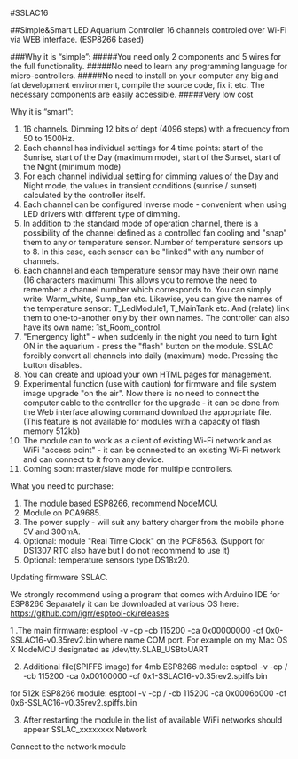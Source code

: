 #SSLAC16

##Simple&Smart LED Aquarium Controller 16 channels 
controled over Wi-Fi via WEB interface.
(ESP8266 based)


###Why it is “simple”:
#####You need only 2 components and 5 wires for the full functionality.
#####No need to learn any programming language for micro-controllers.
#####No need to install on your computer any big and fat development environment, compile the source code, fix it etc. The necessary components are easily accessible.
#####Very low cost


Why it is “smart”:

1. 16 channels. Dimming 12 bits of dept (4096 steps) with a frequency from 50 to 1500Hz.
2. Each channel has individual settings for 4 time points: start of the Sunrise, start of the Day (maximum mode), start of the Sunset, start of the Night (minimum mode)
3. For each channel individual setting for  ​​dimming values of the Day and Night mode, the values ​​in transient conditions (sunrise / sunset) calculated by the controller itself.
4. Each channel can be configured Inverse mode - convenient when using LED drivers with different type of dimming.
5. In addition to the standard mode of operation channel, there is a possibility of the channel defined as a controlled fan cooling and "snap" them to any or temperature sensor. Number of temperature sensors up to 8. In this case, each sensor can be "linked" with any number of channels.
6. Each channel and each temperature sensor may have their own name (16 characters maximum)
This allows you to remove the need to remember a channel number which corresponds to. 
You can simply write: Warm_white, Sump_fan etc.
Likewise, you can give the names of the temperature sensor: T_LedModule1, T_MainTank etc.
And (relate) link  them to one-to-another only by their own names.
The controller can also have its own name: 1st_Room_control.
7. "Emergency light" - when suddenly in the night you need to turn light ON in the aquarium - press the "flash" button on the module. SSLAC forcibly convert all channels into daily (maximum) mode. Pressing the button disables.
8. You can create and upload your own HTML pages for management.
9. Experimental  function (use with caution) for firmware and  file system image upgrade "on the air". Now there is no need to connect the computer cable to the controller for the upgrade - it can be done from the Web interface allowing command download the appropriate file. (This feature is not available for modules with a capacity of flash memory 512kb)
10. The module can to work as a client of existing Wi-Fi network and as WiFi "access point" - it can be connected to an existing Wi-Fi network and can connect to it from any device.
11. Coming soon: master/slave mode for multiple controllers.


What you need to purchase:
1. The module based ESP8266, recommend NodeMCU.
2. Module on PCA9685.
3. The power supply - will suit any battery charger from the mobile phone 5V and 300mA.
4. Optional: module "Real Time Clock" on the  PCF8563. (Support for DS1307 RTC also have but I do not recommend to use it)
5. Optional: temperature sensors type DS18x20.

Updating firmware SSLAC.

We strongly recommend using a program that comes with Arduino IDE for ESP8266
Separately it can be downloaded at various  OS here: https://github.com/igrr/esptool-ck/releases

1 .The main firmware:
esptool -v -cp <COM-port> -cb 115200 -ca 0x00000000 -cf 0x0-SSLAC16-v0.35rev2.bin
where <COM-port> name COM port. For example on my Mac OS X NodeMCU designated as /dev/tty.SLAB_USBtoUART

2. Additional file(SPIFFS image)
for 4mb ESP8266 module:
esptool -v -cp / <COM-port> -cb 115200 -ca 0x00100000 -cf 0x1-SSLAC16-v0.35rev2.spiffs.bin

for 512k ESP8266 module:
esptool -v -cp / <COM-port> -cb 115200 -ca 0x0006b000 -cf 0x6-SSLAC16-v0.35rev2.spiffs.bin


3. After restarting the module in the list of available WiFi networks should appear SSLAC_xxxxxxxx Network

Connect to the network module

